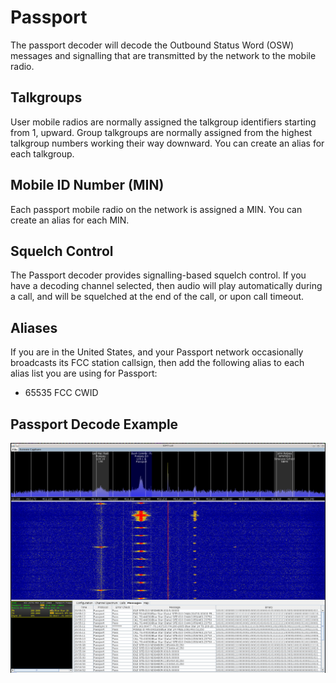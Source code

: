 # Passport #

The passport decoder will decode the Outbound Status Word (OSW) messages and signalling that are transmitted by the network to the mobile radio.

## Talkgroups ##

User mobile radios are normally assigned the talkgroup identifiers starting from 1, upward.  Group talkgroups are normally assigned from the highest talkgroup numbers working their way downward.  You can create an alias for each talkgroup.

## Mobile ID Number (MIN) ##

Each passport mobile radio on the network is assigned a MIN.  You can create an alias for each MIN.

## Squelch Control ##

The Passport decoder provides signalling-based squelch control.  If you have a decoding channel selected, then audio will play automatically during a call, and will be squelched at the end of the call, or upon call timeout.

## Aliases ##

If you are in the United States, and your Passport network occasionally broadcasts its FCC station callsign, then add the following alias to each alias list you are using for Passport:

  * 65535 FCC CWID

## Passport Decode Example ##

![](images/passport_decoding.png)